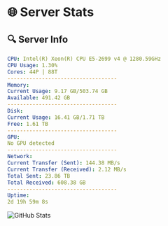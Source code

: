 # 🌐 Server Stats
## 🔍 Server Info
```yaml
CPU: Intel(R) Xeon(R) CPU E5-2699 v4 @ 1280.59GHz
CPU Usage: 1.30%
Cores: 44P | 88T
-----------------------------------
Memory:
Current Usage: 9.17 GB/503.74 GB
Available: 491.42 GB
-----------------------------------
Disk:
Current Usage: 16.41 GB/1.71 TB
Free: 1.61 TB
-----------------------------------
GPU:
No GPU detected
-----------------------------------
Network:
Current Transfer (Sent): 144.38 MB/s
Current Transfer (Received): 2.12 MB/s
Total Sent: 23.86 TB
Total Received: 608.38 GB
-----------------------------------
Uptime:
2d 19h 59m 8s
```
![GitHub Stats](https://img.shields.io/badge/Updated-2025-02-10_18:42:26-blue)